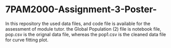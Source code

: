 # 7PAM2000-Assignment-3-Poster-
In this repository the used data files, and code file is available for the assessment of module tutor.
the Global Population (2) file is notebook file, pop.csv is the orignal data file, whereas the pop1.csv is the cleaned data file for curve fitting plot.
